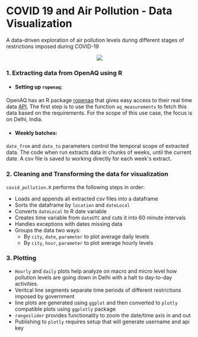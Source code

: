 # COVID 19 and Air Pollution - Data Visualization
A data-driven exploration of air pollution levels during different stages of restrictions imposed during COVID-19
<p align="center">
  <img src="https://raw.githubusercontent.com/payalsoneja/COVID19-and-Pollution/master/Output/plot_April5.gif" />
</p>


### 1. Extracting data from OpenAQ using R
+ #### Setting up `ropenaq`:
OpenAQ has an R package [ropenaq](https://cran.r-project.org/web/packages/ropenaq/index.html) that gives easy access to their real time data [API](https://docs.openaq.org/). The first step is to use the function `aq_measurements` to fetch this data based on the requirements. For the scope of this use case, the focus is on Delhi, India. 

+ #### Weekly batches:
`date_from` and `date_to` parameters control the temporal scope of extracted data. The code when run extracts data in chunks of weeks, until the current date. A csv file is saved to working directly for each week's extract.

### 2. Cleaning and Transforming the data for visualization
`covid_pollution.R` performs the following steps in order:
+ Loads and appends all extracted csv files into a dataframe
+ Sorts the dataframe by `location` and `dateLocal`
+ Converts `dateLocal` to R date variable
+ Creates time variable from `dateUTC` and cuts it into 60 minute intervals
+ Handles exceptions with dates missing data
+ Groups the data two ways:
   + By `city`, `date`, `parameter` to plot average daily levels 
   + By `city`, `hour`, `parameter` to plot average hourly levels 

### 3. Plotting
+ `Hourly` and `daily` plots help analyze on macro and micro level how pollution levels are going down in Delhi with a halt to day-to-day activities. 
+ Veritcal line segments separate time periods of different restrictions imposed by government
+ line plots are generated using `ggplot` and then converted to `plotly` compatible plots using `ggplotly` package
+ `rangeslider` provides functionality to zoom the date/time axis in and out 
+ Publishing to `plotly` requires setup that will generate username and api key 

